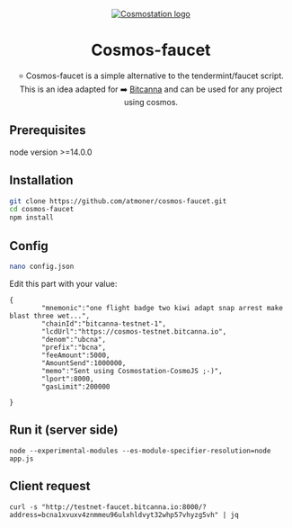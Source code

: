 <p align="center"> 
  <a href="https://www.cosmostation.io" target="_blank" rel="noopener noreferrer"><img src="https://i.imgur.com/TBapjYI.png" alt="Cosmostation logo"></a>
</p>
<h1 align="center">
    Cosmos-faucet
</h1>
 

<p align="center">
⭐ Cosmos-faucet is a simple alternative to the tendermint/faucet script. This is an idea adapted for ➡️ <a href="https://www.bitcanna.io/">Bitcanna</a> and can be used for any project using cosmos.  
  
</p>


## Prerequisites

node version >=14.0.0

## Installation

```sh
git clone https://github.com/atmoner/cosmos-faucet.git
cd cosmos-faucet
npm install
```
## Config
```sh
nano config.json
```
Edit this part with your value:
```
{
        "mnemonic":"one flight badge two kiwi adapt snap arrest make blast three wet...",
        "chainId":"bitcanna-testnet-1", 
        "lcdUrl":"https://cosmos-testnet.bitcanna.io",
        "denom":"ubcna",
        "prefix":"bcna",
        "feeAmount":5000,
        "AmountSend":1000000,
        "memo":"Sent using Cosmostation-CosmoJS ;-)",
        "lport":8000,
        "gasLimit":200000

}
```
## Run it (server side)
```
node --experimental-modules --es-module-specifier-resolution=node app.js
```
## Client request
```
curl -s "http://testnet-faucet.bitcanna.io:8000/?address=bcna1xvuxv4znmmeu96ulxhldvyt32whp57vhyzg5vh" | jq
```
